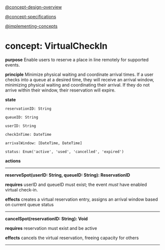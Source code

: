[@concept-design-overview](../../background/concept-design-overview.md)

[@concept-specifications](../../background/concept-specifications.md)

[@implementing-concepts](../../background/implementing-concepts.md)

# concept: VirtualCheckIn

**purpose** Enable users to reserve a place in line remotely for supported events.

**principle** Minimize physical waiting and coordinate arrival times. If a user checks into a queue at a desired time, they will receive an arrival window, minimizing physical waiting and coordinating their arrival. If they do not arrive within their window, their reservation will expire.

**state**

    reservationID: String

    queueID: String

    userID: String

    checkInTime: DateTime

    arrivalWindow: [DateTime, DateTime]

    status: Enum('active', 'used', 'cancelled', 'expired')

**actions**

---

**reserveSpot(userID: String, queueID: String): ReservationID**

  **requires** userID and queueID must exist; the event *must* have enabled virtual check-in.

  **effects** creates a virtual reservation entry, assigns an arrival window based on current queue status

---  
**cancelSpot(reservationID: String): Void**

  **requires** reservation must exist and be active

  **effects** cancels the virtual reservation, freeing capacity for others

---
